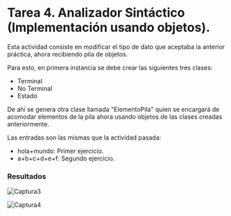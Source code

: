 # Tarea 4. Analizador Sintáctico (Implementación usando objetos).

Esta actividad consiste en modificar el tipo de dato que aceptaba la anterior práctica, ahora recibiendo pila de objetos.

Para esto, en primera instancia se debe crear las siguientes tres clases:

 - Terminal
 - No Terminal
 - Estado

De ahí se genera otra clase llamada "ElementoPila" quien se encargará de acomodar elementos de la pila ahora usando objetos de las clases creadas anteriormente.

Las entradas son las mismas que la actividad pasada:

 - hola+mundo: Primer ejercicio.
 - a+b+c+d+e+f: Segundo ejercicio.
 
### Resultados

![Captura3](https://user-images.githubusercontent.com/70926870/101234351-22a8c180-3684-11eb-8952-ab792a7cfc88.PNG)

![Captura4](https://user-images.githubusercontent.com/70926870/101234350-22102b00-3684-11eb-8f0e-f083b0afa148.PNG)
